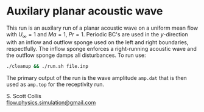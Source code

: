 # Auxilary planar acoustic wave
 
This run is an auxilary run of a planar acoustic wave on a uniform mean
flow with $U_\infty = 1$ and $Ma = 1$, $Pr = 1$.  Periodic BC's are used
in the $y$-direction with an inflow and outflow sponge used on the left
and right boundaries, respectfully.   The inflow sponge enforces a 
right-running acoustic wave and the outflow sponge damps all 
disturbances. To run use:
```bash
./cleanup && ./run.sh file.inp
```
The primary output of the run is the wave amplitude `amp.dat` that is then
used as `amp.top` for the receptivity run.

S. Scott Collis\
flow.physics.simulation@gmail.com
